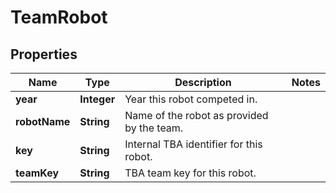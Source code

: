 

# TeamRobot

## Properties

Name | Type | Description | Notes
------------ | ------------- | ------------- | -------------
**year** | **Integer** | Year this robot competed in. | 
**robotName** | **String** | Name of the robot as provided by the team. | 
**key** | **String** | Internal TBA identifier for this robot. | 
**teamKey** | **String** | TBA team key for this robot. | 



